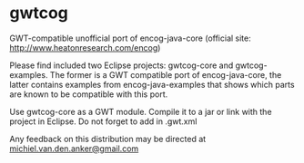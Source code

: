 gwtcog
======

GWT-compatible unofficial port of encog-java-core (official site: http://www.heatonresearch.com/encog)

Please find included two Eclipse projects: gwtcog-core and gwtcog-examples. The former is a GWT compatible port of encog-java-core, the latter contains examples from encog-java-examples that shows which parts are known to be compatible with this port.

Use gwtcog-core as a GWT module. Compile it to a jar or link with the project in Eclipse. Do not forget to add <inherits name='gwtcog.core.gwtcog_core'/> in <your application>.gwt.xml

Any feedback on this distribution may be directed at michiel.van.den.anker@gmail.com